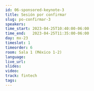 ```yaml
---
id: 06-sponsored-keynote-3
title: Sesión por confirmar
slug: po-confirmar-3
speakers:
time_start: 2023-04-25T10:40:00-06:00
time_end:   2023-04-25T11:35:00-06:00
day: mx-23
timeslot: 1
timeorder: 6
room: Sala 1 (México 1-2)
language: 
live_url: 
slides: 
video: 
track: fintech
tags:
---
```



